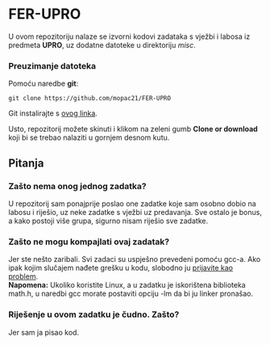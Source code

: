 # FER-UPRO

U ovom repozitoriju nalaze se izvorni kodovi zadataka s vježbi i labosa iz predmeta **UPRO**, uz dodatne datoteke u direktoriju *misc*.

### Preuzimanje datoteka
Pomoću naredbe **git**:  

`git clone https://github.com/mopac21/FER-UPRO`

Git instalirajte s [ovog linka](https://git-scm.com/downloads). 

Usto, repozitorij možete skinuti i klikom na zeleni gumb **Clone or download** koji bi se trebao nalaziti u gornjem desnom kutu.

## Pitanja
### Zašto nema onog jednog zadatka?
U repozitorij sam ponajprije poslao one zadatke koje sam osobno dobio na labosu i riješio, uz neke zadatke s vježbi uz predavanja. Sve ostalo je bonus, a kako postoji više grupa, sigurno nisam riješio sve zadatke.
### Zašto ne mogu kompajlati ovaj zadatak?
Jer ste nešto zaribali. Svi zadaci su uspješno prevedeni pomoću gcc-a. Ako ipak kojim slučajem nađete grešku u kodu, slobodno ju [prijavite kao problem](https://help.github.com/en/github/managing-your-work-on-github/creating-an-issue).  
**Napomena:** Ukoliko koristite Linux, a u zadatku je iskorištena biblioteka math.h, u naredbi gcc morate postaviti opciju -lm da bi ju linker pronašao.
### Riješenje u ovom zadatku je čudno. Zašto?
Jer sam ja pisao kod.
